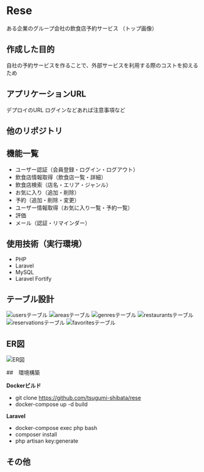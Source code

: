 # Rese
ある企業のグループ会社の飲食店予約サービス
（トップ画像）

## 作成した目的
自社の予約サービスを作ることで、外部サービスを利用する際のコストを抑えるため

## アプリケーションURL
デプロイのURL
ログインなどあれば注意事項など

## 他のリポジトリ

## 機能一覧
- ユーザー認証（会員登録・ログイン・ログアウト）
- 飲食店情報取得（飲食店一覧・詳細）
- 飲食店検索（店名・エリア・ジャンル）
- お気に入り（追加・削除）
- 予約（追加・削除・変更）
- ユーザー情報取得（お気に入り一覧・予約一覧）
- 評価
- メール（認証・リマインダー）


## 使用技術（実行環境）
- PHP
- Laravel
- MySQL
- Laravel Fortify

## テーブル設計
![usersテーブル](/images/userstable.png)
![areasテーブル](/images/areastable.png)
![genresテーブル](/images/genrestable.png)
![restaurantsテーブル](/images/restaurantstable.png)
![reservationsテーブル](/images/reservationstable.png)
![favoritesテーブル](/images/favoritestable.png)

## ER図
![ER図](images/rese.drawio.png)

##　環境構築

**Dockerビルド**
- git clone https://github.com/tsugumi-shibata/rese
- docker-compose up -d build

**Laravel**
- docker-compose exec php bash
- composer install
- php artisan key:generate

## その他